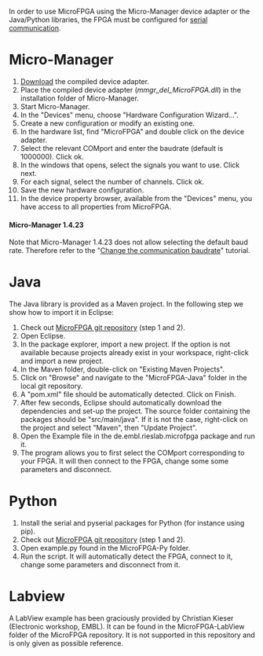 In order to use MicroFPGA using the Micro-Manager device adapter or the Java/Python libraries, the FPGA must be configured for [serial communication](serial_communication_win.md).



# Micro-Manager

1. [Download]() the compiled device adapter.
2. Place the compiled device adapter (*mmgr_del_MicroFPGA.dll*) in the installation folder of Micro-Manager.
3. Start Micro-Manager.
4. In the "Devices" menu, choose "Hardware Configuration Wizard...".
5. Create a new configuration or modify an existing one.
6. In the hardware list, find "MicroFPGA" and double click on the device adapter.
7. Select the relevant COMport and enter the baudrate (default is 1000000). Click ok.
8. In the windows that opens, select the signals you want to use. Click next.
9. For each signal, select the number of channels. Click ok.
10. Save the new hardware configuration.
11. In the device property browser, available from the "Devices" menu, you have access to all properties from MicroFPGA.

#### Micro-Manager 1.4.23

Note that Micro-Manager 1.4.23 does not allow selecting the default baud rate. Therefore refer to the "[Change the communication baudrate](changing_baudrate.md)" tutorial.



# Java

The Java library is provided as a Maven project. In the following step we show how to import it in Eclipse:

1. Check out [MicroFPGA git repository](installing_microfpga.md) (step 1 and 2).
2. Open Eclipse.
3. In the package explorer, import a new project. If the option is not available because projects already exist in your workspace, right-click and import a new project.
4. In the Maven folder, double-click on "Existing Maven Projects".
5. Click on "Browse" and navigate to the "MicroFPGA-Java" folder in the local git repository. 
6. A "pom.xml" file should be automatically detected. Click on Finish.
7. After few seconds, Eclipse should automatically download the dependencies and set-up the project. The source folder containing the packages should be "src/main/java". If it is not the case, right-click on the project and select "Maven", then "Update Project".
8. Open the Example file in the de.embl.rieslab.microfpga package and run it.
9.  The program allows you to first select the COMport corresponding to your FPGA. It will then connect to the FPGA, change some some parameters and disconnect.

# Python

1. Install the serial and pyserial packages for Python (for instance using pip).
2. Check out [MicroFPGA git repository](installing_microfpga.md) (step 1 and 2).
3. Open example.py found in the MicroFPGA-Py folder.
4. Run the script. It will automatically detect the FPGA, connect to it, change some parameters and disconnect from it.

# Labview

A LabView example has been graciously provided by Christian Kieser (Electronic workshop, EMBL). It can be found in the MicroFPGA-LabView folder of the MicroFPGA repository. It is not supported in this repository and is only given as possible reference.